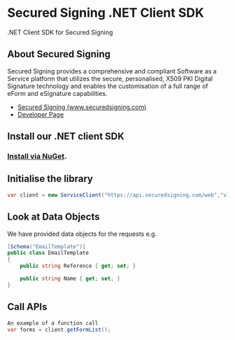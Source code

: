 # Secured Signing .NET Client SDK
.NET Client SDK for Secured Signing

## About Secured Signing

Secured Signing provides a comprehensive and compliant Software as a Service platform that utilizes the secure, personalised, X509 PKI Digital Signature technology and enables the customisation of a full range of eForm and eSignature capabilities.

* [Secured Signing (www.securedsigning.com)](http://www.securedsigning.com/)
* [Developer Page](https://www.securedsigning.com/developer/api-documentation)

## Install our .NET client SDK

### [Install via NuGet](https://www.nuget.org/packages/securedsigning.client/).

## Initialise the library

```csharp
var client = new ServiceClient("https://api.securedsigning.com/web","v1.4", <YOUR API KEY HERE>, <YOUR API SECRET HERE>);
```

## Look at Data Objects
We have provided data objects for the requests e.g.

```csharp
[Schema("EmailTemplate")]
public class EmailTemplate
{
    public string Reference { get; set; }

    public string Name { get; set; }
}
```

## Call APIs
```csharp
An example of a function call
var forms = client.getFormList();
```
